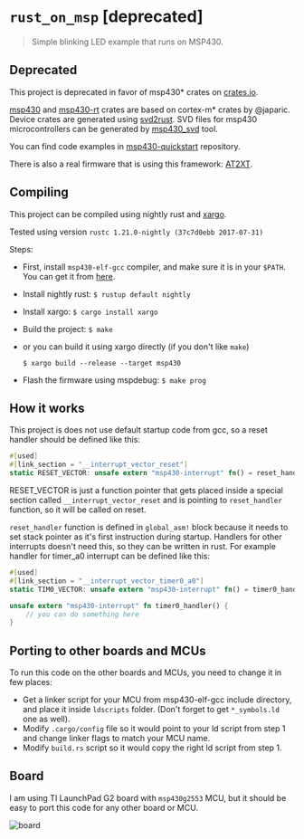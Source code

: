 # `rust_on_msp` [deprecated]

> Simple blinking LED example that runs on MSP430.

## Deprecated

This project is deprecated in favor of msp430* crates on [crates.io].

[msp430] and [msp430-rt] crates are based on cortex-m* crates by @japaric. Device crates are generated using [svd2rust]. SVD files for msp430 microcontrollers can be generated by [msp430_svd] tool.

You can find code examples in [msp430-quickstart] repository.

There is also a real firmware that is using this framework: [AT2XT].

[AT2XT]: https://github.com/cr1901/AT2XT
[crates.io]: https://crates.io/keywords/msp430
[msp430-quickstart]: https://github.com/japaric/msp430-quickstart
[msp430]: https://docs.rs/msp430/0.1.0/msp430
[msp430-rt]: https://docs.rs/msp430-rt/0.1.0/msp430_rt
[cortex-m]: https://github.com/japaric/cortex-m
[cortex-m-rt]: https://github.com/japaric/cortex-m-rt
[svd2rust]: https://github.com/japaric/svd2rust
[msp430_svd]: https://github.com/pftbest/msp430_svd

## Compiling

This project can be compiled using nightly rust and [xargo](https://github.com/japaric/xargo).

Tested using version `rustc 1.21.0-nightly (37c7d0ebb 2017-07-31)`

Steps:
* First, install `msp430-elf-gcc` compiler, and make sure it is in your `$PATH`.
 You can get it from [here](http://software-dl.ti.com/msp430/msp430_public_sw/mcu/msp430/MSPGCC/latest/index_FDS.html).
* Install nightly rust: `$ rustup default nightly`
* Install xargo: `$ cargo install xargo`
* Build the project: `$ make`
* or you can build it using xargo directly (if you don't like `make`)

  `$ xargo build --release --target msp430`
* Flash the firmware using mspdebug: `$ make prog`

## How it works

This project is does not use default startup code from gcc, so a reset handler should be defined like this:
```rust
#[used]
#[link_section = "__interrupt_vector_reset"]
static RESET_VECTOR: unsafe extern "msp430-interrupt" fn() = reset_handler;
```
RESET_VECTOR is just a function pointer that gets placed inside a special section
called `__interrupt_vector_reset` and is pointing to `reset_handler` function,
so it will be called on reset.

`reset_handler` function is defined in `global_asm!` block because it needs to
set stack pointer as it's first instruction during startup. Handlers for other
interrupts doesn't need this, so they can be written in rust. For example
handler for timer_a0 interrupt can be defined like this:
```Rust
#[used]
#[link_section = "__interrupt_vector_timer0_a0"]
static TIM0_VECTOR: unsafe extern "msp430-interrupt" fn() = timer0_handler;

unsafe extern "msp430-interrupt" fn timer0_handler() {
    // you can do something here
}
```

## Porting to other boards and MCUs

To run this code on the other boards and MCUs, you need to change it in few places:
* Get a linker script for your MCU from msp430-elf-gcc include directory, and place it
  inside `ldscripts` folder. (Don't forget to get `*_symbols.ld` one as well).
* Modify `.cargo/config` file so it would point to your ld script from step 1 and change
  linker flags to match your MCU name.
* Modify `build.rs` script so it would copy the right ld script from step 1.

## Board

I am using TI LaunchPad G2 board with `msp430g2553` MCU, but it should be easy to port this code for any other board or MCU.

![board](https://github.com/pftbest/rust_on_msp/raw/master/board.jpg "TI LaunchPad G2")
